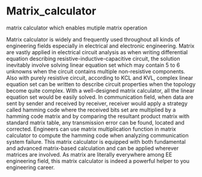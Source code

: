 # Matrix_calculator
matrix calculator which enables mutiple matrix operation

Matrix calculator is widely and frequently used throughout all kinds of engineering fields especially in electrical and electronic engineering. Matrix are vastly applied in electrical circuit analysis as when writing differential equation describing resistive-inductive-capacitive circuit, the solution inevitably involve solving linear equation set which may contain 5 to 6 unknowns when the circuit contains multiple non-resistive components. Also with purely resistive circuit, according to KCL and KVL, complex linear equation set can be written to describe circuit properties when the topology become quite complex. With a well-designed matrix calculator, all the linear equation set would be easily solved. In communication field, when data are sent by sender and received by receiver, receiver would apply a strategy called hamming code where the received bits set are multiplied by a hamming code matrix and by comparing the resultant product matrix with standard matrix table, any transmission error can be found, located and corrected. Engineers can use matrix multiplication function in matrix calculator to compute the hamming code when analyzing communication system failure. 
This matrix calculator is equipped with both fundamental and advanced matrix-based calculation and can be applied wherever matrices are involved. As matrix are literally everywhere among EE engineering field, this matrix calculator is indeed a powerful helper to you engineering career.
